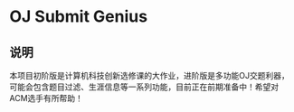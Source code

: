 # OJ Submit Genius
## 说明
本项目初阶版是计算机科技创新选修课的大作业，进阶版是多功能OJ交题利器，可能会包含题目过滤、生涯信息等一系列功能，目前正在前期准备中！希望对ACM选手有所帮助！
